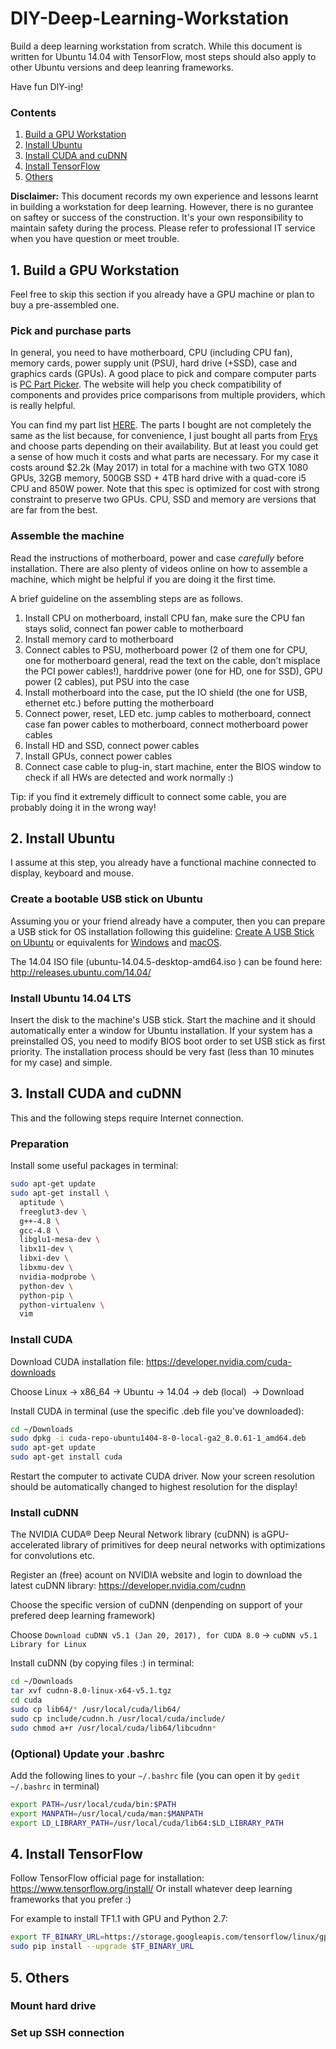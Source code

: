 # DIY-Deep-Learning-Workstation
Build a deep learning workstation from scratch. While this document is written for Ubuntu 14.04 with TensorFlow, most steps should also apply to other Ubuntu versions and deep leanring frameworks.

Have fun DIY-ing!

### Contents
1. [Build a GPU Workstation](#1-build-a-gpu-workstation)
2. [Install Ubuntu](#2-install-ubuntu)
3. [Install CUDA and cuDNN](#3-install-cuda-and-cudnn)
4. [Install TensorFlow](#4-install-tensorflow)
5. [Others](#5-others)

**Disclaimer:** This document records my own experience and lessons learnt in building a workstation for deep learning. However, there is no gurantee on saftey or success of the construction. It's your own responsibility to maintain safety during the process. Please refer to professional IT service when you have question or meet trouble.

## 1. Build a GPU Workstation
Feel free to skip this section if you already have a GPU machine or plan to buy a pre-assembled one.

### Pick and purchase parts
In general, you need to have motherboard, CPU (including CPU fan), memory cards, power supply unit (PSU), hard drive (+SSD), case and graphics cards (GPUs). A good place to pick and compare computer parts is <a href="https://pcpartpicker.com" target="_blank">PC Part Picker</a>. The website will help you check compatibility of components and provides price comparisons from multiple providers, which is really helpful.

You can find my part list <a href="https://pcpartpicker.com/list/LbT7Fd" target="_blank">HERE</a>. The parts I bought are not completely the same as the list because, for convenience, I just bought all parts from <a href="http://www.frys.com" target="_blank">Frys</a> and choose parts depending on their availability. But at least you could get a sense of how much it costs and what parts are necessary. For my case it costs around $2.2k (May 2017) in total for a machine with two GTX 1080 GPUs, 32GB memory, 500GB SSD + 4TB hard drive with a quad-core i5 CPU and 850W power. Note that this spec is optimized for cost with strong constraint to preserve two GPUs. CPU, SSD and memory are versions that are far from the best.

### Assemble the machine
Read the instructions of motherboard, power and case *carefully* before installation. There are also plenty of videos online on how to assemble a machine, which might be helpful if you are doing it the first time.

A brief guideline on the assembling steps are as follows.
1. Install CPU on motherboard, install CPU fan, make sure the CPU fan stays solid, connect fan power cable to motherboard
2. Install memory card to motherboard
3. Connect cables to PSU, motherboard power (2 of them one for CPU, one for motherboard general, read the text on the cable, don’t misplace the PCI power cables!), harddrive power (one for HD, one for SSD), GPU power (2 cables), put PSU into the case
4. Install motherboard into the case, put the IO shield (the one for USB, ethernet etc.) before putting the motherboard
5. Connect power, reset, LED etc. jump cables to motherboard, connect case fan power cables to motherboard, connect motherboard power cables
6. Install HD and SSD, connect power cables
7. Install GPUs, connect power cables
8. Connect case cable to plug-in, start machine, enter the BIOS window to check if all HWs are detected and work normally :)

Tip:  if you find it extremely difficult to connect some cable, you are probably doing it in the wrong way!

## 2. Install Ubuntu
I assume at this step, you already have a functional machine connected to display, keyboard and mouse.

### Create a bootable USB stick on Ubuntu
Assuming you or your friend already have a computer, then you can prepare a USB stick for OS installation following this guideline: <a href="https://www.ubuntu.com/download/desktop/create-a-usb-stick-on-ubuntu" target="_blank">Create A USB Stick on Ubuntu</a> or equivalents for <a href="https://www.ubuntu.com/download/desktop/create-a-usb-stick-on-windows" target="_blank">Windows</a> and <a href="https://www.ubuntu.com/download/desktop/create-a-usb-stick-on-macos" target="_blank">macOS</a>.

The 14.04 ISO file (ubuntu-14.04.5-desktop-amd64.iso ) can be found here: http://releases.ubuntu.com/14.04/

### Install Ubuntu 14.04 LTS
Insert the disk to the machine's USB stick. Start the machine and it should automatically enter a window for Ubuntu installation. If your system has a preinstalled OS, you need to modify BIOS boot order to set USB stick as first priority. The installation process should be very fast (less than 10 minutes for my case) and simple.

## 3. Install CUDA and cuDNN
This and the following steps require Internet connection.

### Preparation

Install some useful packages in terminal:
``` bash
sudo apt-get update
sudo apt-get install \
  aptitude \
  freeglut3-dev \
  g++-4.8 \
  gcc-4.8 \
  libglu1-mesa-dev \
  libx11-dev \
  libxi-dev \
  libxmu-dev \
  nvidia-modprobe \
  python-dev \
  python-pip \
  python-virtualenv \
  vim
```


### Install CUDA

Download CUDA installation file: https://developer.nvidia.com/cuda-downloads

Choose Linux -> x86_64 -> Ubuntu -> 14.04 -> deb (local)  -> Download

Install CUDA in terminal (use the specific .deb file you've downloaded):
``` bash
cd ~/Downloads
sudo dpkg -i cuda-repo-ubuntu1404-8-0-local-ga2_8.0.61-1_amd64.deb
sudo apt-get update
sudo apt-get install cuda
```

Restart the computer to activate CUDA driver. Now your screen resolution should be automatically changed to highest resolution for the display!

### Install cuDNN

The NVIDIA CUDA® Deep Neural Network library (cuDNN) is aGPU-accelerated library of primitives for deep neural networks with optimizations for convolutions etc.

Register an (free) acount on NVIDIA website and login to download the latest cuDNN library: https://developer.nvidia.com/cudnn

Choose the specific version of cuDNN (denpending on support of your prefered deep learning framework)

Choose `Download cuDNN v5.1 (Jan 20, 2017), for CUDA 8.0` -> `cuDNN v5.1 Library for Linux`

Install cuDNN (by copying files :) in terminal:
```bash
cd ~/Downloads
tar xvf cudnn-8.0-linux-x64-v5.1.tgz
cd cuda
sudo cp lib64/* /usr/local/cuda/lib64/
sudo cp include/cudnn.h /usr/local/cuda/include/
sudo chmod a+r /usr/local/cuda/lib64/libcudnn*
```

### (Optional) Update your .bashrc

Add the following lines to your `~/.bashrc` file (you can open it by `gedit ~/.bashrc` in terminal)
```bash
export PATH=/usr/local/cuda/bin:$PATH
export MANPATH=/usr/local/cuda/man:$MANPATH
export LD_LIBRARY_PATH=/usr/local/cuda/lib64:$LD_LIBRARY_PATH
```

## 4. Install TensorFlow
Follow TensorFlow official page for installation: https://www.tensorflow.org/install/
Or install whatever deep learning frameworks that you prefer :)

For example to install TF1.1 with GPU and Python 2.7:
```bash
export TF_BINARY_URL=https://storage.googleapis.com/tensorflow/linux/gpu/tensorflow_gpu-1.1.0-cp27-none-linux_x86_64.whl
sudo pip install --upgrade $TF_BINARY_URL
```

## 5. Others
### Mount hard drive
### Set up SSH connection
